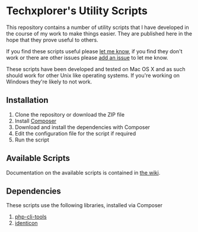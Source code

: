 # Techxplorer's Utility Scripts #
This repository contains a number of utility scripts that I have developed in the course of my work to make things easier. They are published here in the hope that they prove useful to others.

If you find these scripts useful please [let me know](http://thoughtsbytechxplorer.com/pages/who-am-i/#contactme), if you find they don't work or there are other issues please [add an issue](https://github.com/techxplorer/techxplorer-utils/issues) to let me know.

These scripts have been developed and tested on Mac OS X and as such should work for other Unix like operating systems. If you're working on Windows they're likely to not work. 

## Installation ##
1. Clone the repository or download the ZIP file
2. Install [Composer](http://getcomposer.org/)
3. Download and install the dependencies with Composer
4. Edit the configuration file for the script if required
5. Run the script

## Available Scripts ##

Documentation on the available scripts is contained in [the wiki](https://github.com/techxplorer/techxplorer-utils/wiki).

## Dependencies ##

These scripts use the following libraries, installed via Composer

1. [php-cli-tools](https://github.com/jlogsdon/php-cli-tools)
2. [identicon](https://github.com/yzalis/Identicon)